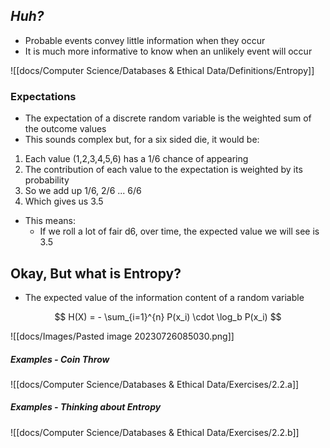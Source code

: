 ## *Huh?*
- Probable events convey little information when they occur
- It is much more informative to know when an unlikely event will occur

![[docs/Computer Science/Databases & Ethical Data/Definitions/Entropy]]

### Expectations
- The expectation of a discrete random variable is the weighted sum of the outcome values
- This sounds complex but, for a six sided die, it would be:

1. Each value (1,2,3,4,5,6) has a 1/6 chance of appearing
2. The contribution of each value to the expectation is weighted by its probability
3. So we add up 1/6, 2/6 ... 6/6
4. Which gives us 3.5

- This means:
	- If we roll a lot of fair d6, over time, the expected value we will see is 3.5


## Okay, But what is Entropy?
- The expected value of the information content of a random variable

$$ H(X) = - \sum_{i=1}^{n} P(x_i) \cdot \log_b P(x_i) $$


![[docs/Images/Pasted image 20230726085030.png]]

##### Examples - Coin Throw

![[docs/Computer Science/Databases & Ethical Data/Exercises/2.2.a]]

##### Examples - Thinking about Entropy

![[docs/Computer Science/Databases & Ethical Data/Exercises/2.2.b]]










